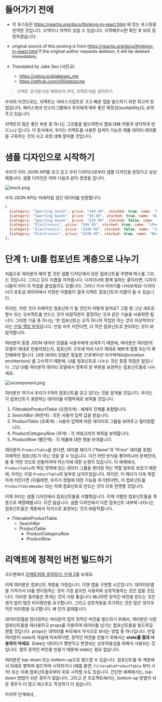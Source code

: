 # 들어가기 전에

- 이 포스팅은 https://reactjs.org/docs/thinking-in-react.html 에 있는 포스팅을 번역한 것입니다. 오역이나 의역이 있을 수 있습니다. 지적해주시면 확인 후 바로 정정하겠습니다.

- original source of this posting is from https://reactjs.org/docs/thinking-in-react.html If the original author requests deletion, it will be deleted immediately.

- Translated by Jake Seo (서진규)

	- https://velog.io/@jakeseo_me
	- https://github.com/n00nietzsche
    
> 리액트 공식문서로 배워보자 #12, 리액트처럼 생각하기

우리의 의견으로는, 리액트는 자바스크립트로 크고 빠른 앱을 빌드하기 위한 최고의 방법입니다. 페이스북과 인스타그램에서 우리에게 매우 좋은 확장성(scalability)도 보여주고 있습니다.

리액트의 많은 좋은 부분 중 하나는 그것들을 빌드하면서 앱에 대해 어떻게 생각하게 만드느냐 입니다. 이 문서에서, 우리는 리액트를 사용한 검색이 가능한 제품 데이터 테이블을 구축하는 것의 사고 과정 대해 알아볼 것입니다.

# 샘플 디자인으로 시작하기

우리가 이미 JSON API를 갖고 있고 우리 디자이너로부터 샘플 디자인을 받았다고 상상해봅시다. 샘플 디자인은 아마 다음과 같이 생겼을 겁니다.

![mock.png](https://images.velog.io/post-images/jakeseo_me/3dba2ff0-7e01-11e9-a450-df8e97feb59d/mock.png)

우리 JSON API는 아래처럼 생긴 데이터를 반환합니다.

```js
[
  {category: "Sporting Goods", price: "$49.99", stocked: true, name: "Football"},
  {category: "Sporting Goods", price: "$9.99", stocked: true, name: "Baseball"},
  {category: "Sporting Goods", price: "$29.99", stocked: false, name: "Basketball"},
  {category: "Electronics", price: "$99.99", stocked: true, name: "iPod Touch"},
  {category: "Electronics", price: "$399.99", stocked: false, name: "iPhone 5"},
  {category: "Electronics", price: "$199.99", stocked: true, name: "Nexus 7"}
];
```

# 단계 1: UI를 컴포넌트 계층으로 나누기

처음으로 여러분이 해야 할 것은 샘플 디자인에서 모든 컴포넌트들 주변에 박스를 그리는 것입니다. 그리고 모두 이름을 지어줍시다. 디자이너와 함께 일하는 중이라면, 디자이너들이 이미 이 작업을 끝냈을지도 모릅니다. 그러니 가서 이야기를 나눠보세요! 디자이너가 포토샵 레이어에서 지정한 이름들이 결국 리액트 컴포넌트의 이름이 될 수 있습니다.

하지만, 어떤 것이 자체적인 컴포넌트가 될 것인지 어떻게 알까요? 그럴 땐 그냥 새로운 함수 또는 오브젝트를 만드는 것이 바람직한지 결정하는 것과 같은 기술을 사용하면 됩니다. 그러한 기술 중 하나는 '한 컴포넌트는 오직 하나의 작업만 하는 것이 이상적이다' 라는 [단일 책임 원칙](https://en.wikipedia.org/wiki/Single_responsibility_principle)입니다. 만일 자꾸 커진다면, 더 작은 컴포넌트로 분리하는 것이 바람직합니다.

여러분이 종종 JSON 데이터 모델을 사용자에게 보여주기 때문에, 여러분은 여러분의 모델이 제대로 만들어졌는지, 컴포넌트 구조에 따라 UI가 제대로 예쁘게 맵핑 되는지 확인해봐야 합니다. UI와 데이터 모델은 동일한 *인포메이션 아키텍쳐(information architecture)* 를 고수하기 때문에, UI를 컴포넌트로 나누는 것은 종종 하찮은 일입니다. 그냥 UI를 여러분의 데이터 모델에서 정확히 한 부분을 표현하는 컴포넌트들로 나누세요.

![uicomponent.png](https://images.velog.io/post-images/jakeseo_me/ec0c1540-7e02-11e9-ac2c-27d620c7baf8/uicomponent.png)

여러분은 여기서 우리가 5개의 컴포넌트를 갖고 있다는 것을 알게될 것입니다. 우리는 각 컴포넌트가 표현하는 데이터를 이탤릭체로 보여줄 것입니다.

1. *FilterableProductTable* (오렌지색) : 예제의 전체를 포함합니다.
2. *SearchBar* (파란색) : 모든 사용자 입력 값을 받습니다.
3. *ProductTable* (초록색) : 사용자 입력에 따른 데이터의 그룹을 보여주고 필터링합니다.
4. *ProductCategoryRow* (옥색) : 각 카테고리의 제목을 보여줍니다.
5. *ProductRow* (빨간색) : 각 제품에 대한 행을 보여줍니다.

여러분이 `ProductTable`을 본다면, 테이블 헤더가 ("Name"과 "Price" 레이블 포함) 자체적인 컴포넌트가 아닌 것을 알 수 있습니다. 이건 어떤 방식을 좋아하냐의 문제인데, 둘 중 어떤 것으로 만들어져야 하는지에 대한 논쟁이 있습니다. 이 예제에서, `ProductTable`의 책임 영역에 있는 데이터 그룹을 렌더링 하는 역할 일부로 보았기 때문에, 우리는 이걸 `ProductTable`의 일부로 남겨두었습니다. 하지만, 이 헤더가 더욱 복잡하게 커진다면 (이를테면, 우리가 정렬에 대한 기능을 추가한다면), 이 컴포넌트를 `ProductTableHeader` 라는 자체 컴포넌트로 만드는 것이 더욱 현명할 것입니다.

이제 우리는 샘플 디자인에서 컴포넌트들을 식별했습니다. 이제 식별한 컴포넌트들을 계층으로 배열해봅시다. 이건 쉽습니다. 샘플 디자인에서 다른 컴포넌트 내부에 나타나는 컴포넌트들은 계층에서 자식으로 표현되는 것이 바람직합니다.

- FilterableProductTable
	- SearchBar
    - ProductTable
    	- ProductCategoryRow
        - ProductRow
        
# 리액트에 정적인 버전 빌드하기

코드펜에서 [리액트처럼 생각하기: 단계 2](https://codepen.io/gaearon/pen/BwWzwm)를 보세요.

이제 여러분은 컴포넌트 계층을 가졌습니다. 이젠 앱을 구현할 시간입니다. 데이터모델을 가져가서 UI를 렌더링하는 것이 가장 쉽지만 사용자와 상호작용하는 것은 없을 것입니다. 이러한 절차들은 쪼개는 것이 가장 좋습니다 왜냐하면 정적인 버전을 만드는 것은 생각 없이 많은 타이핑만을 요구합니다. 그리고 상호작용을 추가하는 것은 많은 생각과 적은 타이핑을 요구합니다. 왜 인지 살펴봅시다.

데이터모델을 렌더링하는 여러분의 앱의 정적인 버전을 빌드하기 위해서, 여러분은 다른 컴포넌트들을 재사용하고 props를 이용하여 데이터를 넘기는 컴포넌트들을 빌드하길 원할 것입니다. props는 데이터를 부모에서 자식으로 보내는 방법 중 하나입니다. 만일 여러분이 state의 개념에 익숙하다면, 정적인 버전을 만들기 위해서는 **state를 절대 사용하지 마세요**. State는 데이터가 몇번이고 변경되는 상호작용성을 위해서 사용되는 것입니다. 앱의 정적인 버전을 만들기 때문에 state는 필요 없습니다.

여러분은 top-down 또는 bottom-up으로 빌드할 수 있습니다. 컴포넌트를 위 계층에서 아래로 향하며 빌드하며 시작하거나 (예를 들면, `FilterableProductTable` 부터 시작) 또는 아래 컴포넌트들로부터 위로 시작할 수도 있습니다. 간단한 예제에서는, top-down 방법이 쉬운 경우가 많습니다. 그리고 큰 프로젝트에서는, bottom-up 방법이 쉬운 경우가 더 많고 테스트도 작성하기 더 쉽습니다.

마지막 단계에서, 
